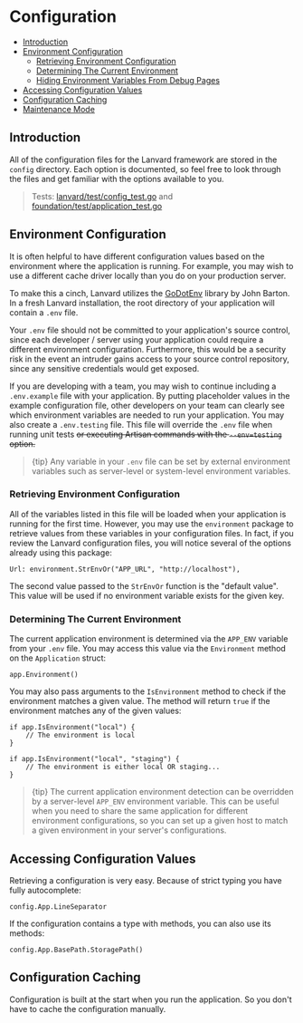 # Configuration

- [Introduction](#introduction)
- [Environment Configuration](#environment-configuration)
    - [Retrieving Environment Configuration](#retrieving-environment-configuration)
    - [Determining The Current Environment](#determining-the-current-environment)
    - [Hiding Environment Variables From Debug Pages](#hiding-environment-variables-from-debug)
- [Accessing Configuration Values](#accessing-configuration-values)
- [Configuration Caching](#configuration-caching)
- [Maintenance Mode](#maintenance-mode)

<a name="introduction"></a>
## Introduction

All of the configuration files for the Lanvard framework are stored in the `config` directory. Each option is documented, so feel free to look through the files and get familiar with the options available to you.

> Tests: [lanvard/test/config_test.go](https://github.com/lanvard/lanvard/blob/master/test/config_test.go) and [foundation/test/application_test.go](https://github.com/lanvard/foundation/blob/master/test/application_test.go#L42-L71)

<a name="environment-configuration"></a>
## Environment Configuration

It is often helpful to have different configuration values based on the environment where the application is running. For example, you may wish to use a different cache driver locally than you do on your production server.

To make this a cinch, Lanvard utilizes the [GoDotEnv](https://github.com/joho/godotenv) library by John Barton. In a fresh Lanvard installation, the root directory of your application will contain a `.env` file.

Your `.env` file should not be committed to your application's source control, since each developer / server using your application could require a different environment configuration. Furthermore, this would be a security risk in the event an intruder gains access to your source control repository, since any sensitive credentials would get exposed.

If you are developing with a team, you may wish to continue including a `.env.example` file with your application. By putting placeholder values in the example configuration file, other developers on your team can clearly see which environment variables are needed to run your application. You may also create a `.env.testing` file. This file will override the `.env` file when running unit tests ~~or executing Artisan commands with the `--env=testing` option.~~

> {tip} Any variable in your `.env` file can be set by external environment variables such as server-level or system-level environment variables.

<a name="retrieving-environment-configuration"></a>
### Retrieving Environment Configuration

All of the variables listed in this file will be loaded when your application is running for the first time. However, you may use the `environment` package to retrieve values from these variables in your configuration files. In fact, if you review the Lanvard configuration files, you will notice several of the options already using this package:

    Url: environment.StrEnvOr("APP_URL", "http://localhost"),

The second value passed to the `StrEnvOr` function is the "default value". This value will be used if no environment variable exists for the given key.

<a name="determining-the-current-environment"></a>
### Determining The Current Environment

The current application environment is determined via the `APP_ENV` variable from your `.env` file. You may access this value via the `Environment` method on the `Application` struct:

    app.Environment()

You may also pass arguments to the `IsEnvironment` method to check if the environment matches a given value. The method will return `true` if the environment matches any of the given values:

    if app.IsEnvironment("local") {
        // The environment is local
    }

    if app.IsEnvironment("local", "staging") {
        // The environment is either local OR staging...
    }

> {tip} The current application environment detection can be overridden by a server-level `APP_ENV` environment variable. This can be useful when you need to share the same application for different environment configurations, so you can set up a given host to match a given environment in your server's configurations.

<a name="accessing-configuration-values"></a>
## Accessing Configuration Values

Retrieving a configuration is very easy. Because of strict typing you have fully autocomplete:

    config.App.LineSeparator
    
If the configuration contains a type with methods, you can also use its methods:

    config.App.BasePath.StoragePath()

<a name="configuration-caching"></a>
## Configuration Caching

Configuration is built at the start when you run the application. So you don't have to cache the configuration manually.